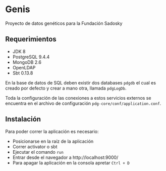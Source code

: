 Genis
======

Proyecto de datos genéticos para la Fundación Sadosky

## Requerimientos

- JDK 8
- PostgreSQL 9.4.4
- MongoDB 2.6
- OpenLDAP
- Sbt 0.13.8

En la base de datos de SQL deben existir dos databases `pdgdb` el cual es creado por defecto y crear a mano otra, llamada `pdgLogDb`.

Toda la configuración de las conexiones a estos servicios externos se encuentra en el archivo de configuración `pdg-core/conf/application.conf`.

## Instalación
Para poder correr la aplicación es necesario:
- Posicionarse en la raíz de la aplicación
- Correr activator o sbt
- Ejecutar el comando `run`
- Entrar desde el navegador a http://localhost:9000/
- Para apagar la aplicación en la consola apretar `Ctrl + D`
